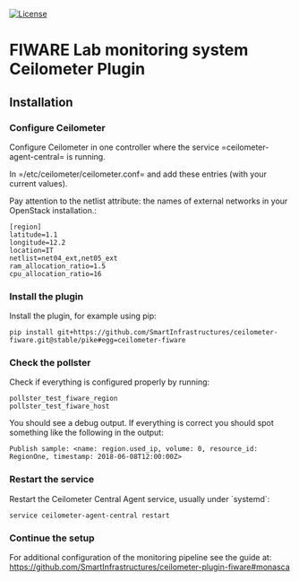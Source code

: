 [![License](https://img.shields.io/badge/License-Apache%202.0-blue.svg)](https://opensource.org/licenses/Apache-2.0)

FIWARE Lab monitoring system Ceilometer Plugin
==============================================

Installation
------------

### Configure Ceilometer

Configure Ceilometer in one controller where the service
=ceilometer-agent-central= is running.

In =/etc/ceilometer/ceilometer.conf= and add these entries (with your
current values).

Pay attention to the netlist attribute: the names of external networks
in your OpenStack installation.:

    [region]
    latitude=1.1
    longitude=12.2
    location=IT
    netlist=net04_ext,net05_ext
    ram_allocation_ratio=1.5
    cpu_allocation_ratio=16

### Install the plugin

Install the plugin, for example using pip:

    pip install git+https://github.com/SmartInfrastructures/ceilometer-fiware.git@stable/pike#egg=ceilometer-fiware

### Check the pollster

Check if everything is configured properly by running:

    pollster_test_fiware_region
    pollster_test_fiware_host

You should see a debug output. If everything is correct you should spot
something like the following in the output:

    Publish sample: <name: region.used_ip, volume: 0, resource_id: RegionOne, timestamp: 2018-06-08T12:00:00Z>

### Restart the service

Restart the Ceilometer Central Agent service, usually under \`systemd\`:

    service ceilometer-agent-central restart

### Continue the setup

For additional configuration of the monitoring pipeline see the guide
at:
<https://github.com/SmartInfrastructures/ceilometer-plugin-fiware#monasca>
